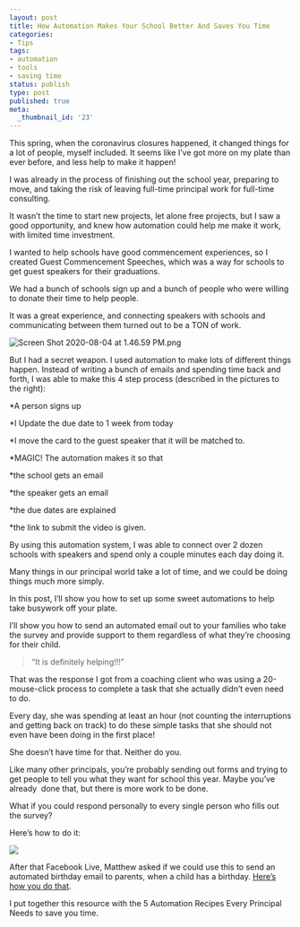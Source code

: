 ```yaml
---
layout: post
title: How Automation Makes Your School Better And Saves You Time
categories:
- Tips
tags:
- automation
- tools
- saving time
status: publish
type: post
published: true
meta:
  _thumbnail_id: '23'
---
```


This spring, when the coronavirus closures happened, it changed things for a lot of people, myself included. It seems like I’ve got more on my plate than ever before, and less help to make it happen! 

I was already in the process of finishing out the school year, preparing to move, and taking the risk of leaving full-time principal work for full-time consulting. 

It wasn’t the time to start new projects, let alone free projects, but I saw a good opportunity, and knew how automation could help me make it work, with limited time investment.

I wanted to help schools have good commencement experiences, so I created Guest Commencement Speeches, which was a way for schools to get guest speakers for their graduations. 

We had a bunch of schools sign up and a bunch of people who were willing to donate their time to help people. 

It was a great experience, and connecting speakers with schools and communicating between them turned out to be a TON of work. 

































































  

    
  
    
![Screen Shot 2020-08-04 at 1.46.59 PM.png](/squarespace_images/content_v1_4fffa949e4b0b4590d67b4e7_1600101125453-XTNPBKWVSF1L28PAD6U4_Screen+Shot+2020-08-04+at+1.46.59+PM.png_)
  


  





But I had a secret weapon. I used automation to make lots of different things happen. Instead of writing a bunch of emails and spending time back and forth, I was able to make this 4 step process (described in the pictures to the right): 

*A person signs up


*I Update the due date to 1 week from today


*I move the card to the guest speaker that it will be matched to.


*MAGIC! The automation makes it so that

*the school gets an email


*the speaker gets an email


*the due dates are explained


*the link to submit the video is given.





































By using this automation system, I was able to connect over 2 dozen schools with speakers and spend only a couple minutes each day doing it. 

Many things in our principal world take a lot of time, and we could be doing things much more simply. 

In this post, I’ll show you how to set up some sweet automations to help take busywork off your plate. 

I’ll show you how to send an automated email out to your families who take the survey and provide support to them regardless of what they’re choosing for their child. 

>“It is definitely helping!!!” 


That was the response I got from a coaching client who was using a 20-mouse-click process to complete a task that she actually didn’t even need to do. 

Every day, she was spending at least an hour (not counting the interruptions and getting back on track) to do these simple tasks that she should not even have been doing in the first place! 

She doesn’t have time for that. Neither do you. 

Like many other principals, you’re probably sending out forms and trying to get people to tell you what they want for school this year. Maybe you’ve already  done that, but there is more work to be done. 

What if you could respond personally to every single person who fills out the survey? 

Here’s how to do it:























![](/squarespace_images/content_v1_4fffa949e4b0b4590d67b4e7_1600102924930-0VC7D3NL39FLICRF9XPX_IMG_31C61D882E06-1.jpeg_)


After that Facebook Live, Matthew asked if we could use this to send an automated birthday email to parents, when a child has a birthday. 
[Here’s how you do that](https://zapier.com/apps/gmail/integrations/google-calendar/288/wish-clients-happy-birthday-with-an-automated-email-from-your-gmail-inbox). 

I put together this resource with the 5 Automation Recipes Every Principal Needs to save you time. 
